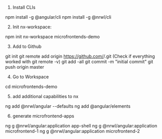 1. Install CLIs

npm install -g @angular/cli
npm install -g @nrwl/cli

2. Init nx-workspace:

npm init nx-workspace microfrontends-demo

3. Add to Github

git init
git remote add origin https://github.com/<username>/<repo-name>.git (Check if everything worked with git remote -v)
git add -all
git commit -m "initial commit"
git push origin master

4. Go to Workspace

cd microfrontends-demo

5. add additional capabilities to nx

ng add @nrwl/angular --defaults
ng add @angular/elements

6. generate microfrontend-apps

ng g @nrwl/angular:application app-shell
ng g @nrwl/angular:application microfrontend-1
ng g @nrwl/angular:application microfrontend-2
